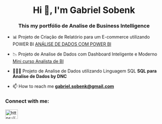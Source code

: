 <h1 align="center">Hi 👋, I'm Gabriel Sobenk</h1>
<h3 align="center">This my portfólio de Analise de Business Intelligence</h3>

- 📊 Projeto de Criação de Relatório para um E-commerce utilizando POWER BI [ANÁLISE DE DADOS COM POWER BI](https://app.powerbi.com/view?r=eyJrIjoiNzAzOTMwMzQtOGVhNS00MDY1LWFlODctMTI5NmU4MDU2ZmQ5IiwidCI6IjBiMjBhY2NmLThmNDAtNDc3ZC05ZDc4LWNmMGI5NWRkYjFhZCJ9)

- 📉 Projeto de Analise de Dados com Dashboard Inteligente e Moderno [Mini curso Analista de BI](https://app.powerbi.com/view?r=eyJrIjoiNzA0NzRkOTAtNzY3Ny00YjJmLWExNjktZDY2NTcwOTYxMTU5IiwidCI6IjBiMjBhY2NmLThmNDAtNDc3ZC05ZDc4LWNmMGI5NWRkYjFhZCJ9)

- 🧑🏻‍💻 Projeto de Analise de Dados utilizando Linguagem SQL **SQL para Analise de Dados by DNC** 

- 📫 How to reach me **gabriel.sobenk@gmail.com**

<h3 align="left">Connect with me:</h3>
<p align="left">
<a href="https://linkedin.com/in/https://www.linkedin.com/in/gabriel-sobenk?utm_source=share&utm_campaign=share_via&utm_content=profile&utm_medium=ios_app" target="blank"><img align="center" src="https://raw.githubusercontent.com/rahuldkjain/github-profile-readme-generator/master/src/images/icons/Social/linked-in-alt.svg" alt="https://www.linkedin.com/in/gabriel-sobenk?utm_source=share&utm_campaign=share_via&utm_content=profile&utm_medium=ios_app" height="30" width="40" /></a>
</p>

